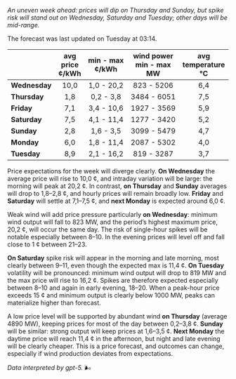 *An uneven week ahead: prices will dip on Thursday and Sunday, but spike risk will stand out on Wednesday, Saturday and Tuesday; other days will be mid-range.*

The forecast was last updated on Tuesday at 03:14.

|  | avg<br>price<br>¢/kWh | min - max<br>¢/kWh | wind power<br>min - max<br>MW | avg<br>temperature<br>°C |
|:-------------|:----------------:|:----------------:|:-------------:|:-------------:|
| **Wednesday** | 10,0 | 1,0 - 20,2 | 823 - 5206 | 6,4 |
| **Thursday** | 1,8 | 0,2 - 3,8 | 3484 - 6051 | 7,5 |
| **Friday** | 7,1 | 3,4 - 10,6 | 1927 - 3569 | 5,9 |
| **Saturday** | 7,5 | 4,1 - 11,4 | 1277 - 3420 | 5,2 |
| **Sunday** | 2,8 | 1,6 - 3,5 | 3099 - 5479 | 4,7 |
| **Monday** | 6,0 | 1,8 - 11,4 | 2087 - 5302 | 4,0 |
| **Tuesday** | 8,9 | 2,1 - 16,2 | 819 - 3287 | 3,7 |

Price expectations for the week will diverge clearly. **On Wednesday** the average price will rise to 10,0 ¢, and intraday variation will be large: the morning will peak at 20,2 ¢. In contrast, **on Thursday** and **Sunday** averages will drop to 1,8–2,8 ¢, and hourly prices will remain broadly low. **Friday** and **Saturday** will settle at 7,1–7,5 ¢, and **next Monday** is expected around 6,0 ¢.

Weak wind will add price pressure particularly **on Wednesday**: minimum wind output will fall to 823 MW, and the period’s highest maximum price, 20,2 ¢, will occur the same day. The risk of single-hour spikes will be notable especially between 8–10. In the evening prices will level off and fall close to 1 ¢ between 21–23.

**On Saturday** spike risk will appear in the morning and late morning, most clearly between 9–11, even though the expected max is 11,4 ¢. **On Tuesday** volatility will be pronounced: minimum wind output will drop to 819 MW and the max price will rise to 16,2 ¢. Spikes are therefore expected especially between 8–10 and again in early evening, 18–20. When a peak-hour price exceeds 15 ¢ and minimum output is clearly below 1000 MW, peaks can materialize higher than forecast.

A low price level will be supported by abundant wind **on Thursday** (average 4890 MW), keeping prices for most of the day between 0,2–3,8 ¢. **Sunday** will be similar: strong output will keep prices at 1,6–3,5 ¢. **Next Monday** the daytime price will reach 11,4 ¢ in the afternoon, but night and late evening will be clearly cheaper. This is a price forecast, and outcomes can change, especially if wind production deviates from expectations.

*Data interpreted by gpt-5.* 🌬️
